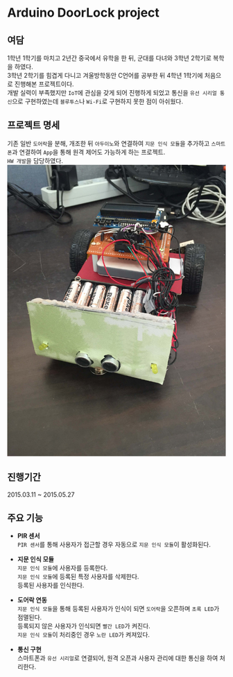 # Arduino DoorLock project  
## 여담
1학년 1학기를 마치고 2년간 중국에서 유학을 한 뒤, 군대를 다녀와 3학년 2학기로 복학을 하였다.  
3학년 2학기를 힘겹게 다니고 겨울방학동안 C언어를 공부한 뒤 4학년 1학기에 처음으로 진행해본 프로젝트이다.  
개발 실력이 부족했지만 `IoT`에 관심을 갖게 되어 진행하게 되었고 통신을 `유선 시리얼 통신`으로 구현하였는데 `블루투스`나 `Wi-Fi`로 구현하지 못한 점이 아쉬웠다.  

## 프로젝트 명세
기존 일반 `도어락`을 분해, 개조한 뒤 `아두이노`와 연결하여 `지문 인식 모듈`을 추가하고 `스마트폰`과 연결하여 `App`을 통해 원격 제어도 가능하게 하는 프로젝트.  
`HW 개발`을 담당하였다.  
![HW 사진](./docs/rccar.jpg)


## 진행기간  
2015.03.11 ~ 2015.05.27

## 주요 기능
* **PIR 센서**  
`PIR 센서`를 통해 사용자가 접근할 경우 자동으로 `지문 인식 모듈`이 활성화된다.  

* **지문 인식 모듈**  
`지문 인식 모듈`에 사용자를 등록한다.  
`지문 인식 모듈`에 등록된 특정 사용자를 삭제한다.  
등록된 사용자를 인식한다.  

* **도어락 연동**  
`지문 인식 모듈`을 통해 등록된 사용자가 인식이 되면 `도어락`을 오픈하며 `초록 LED`가 점멸된다.  
등록되지 않은 사용자가 인식되면 `빨간 LED`가 켜진다.  
`지문 인식 모듈`이 처리중인 경우 `노란 LED`가 켜져있다.  

* **통신 구현**  
스마트폰과 `유선 시리얼`로 연결되어, 원격 오픈과 사용자 관리에 대한 통신을 하여 처리한다.  
